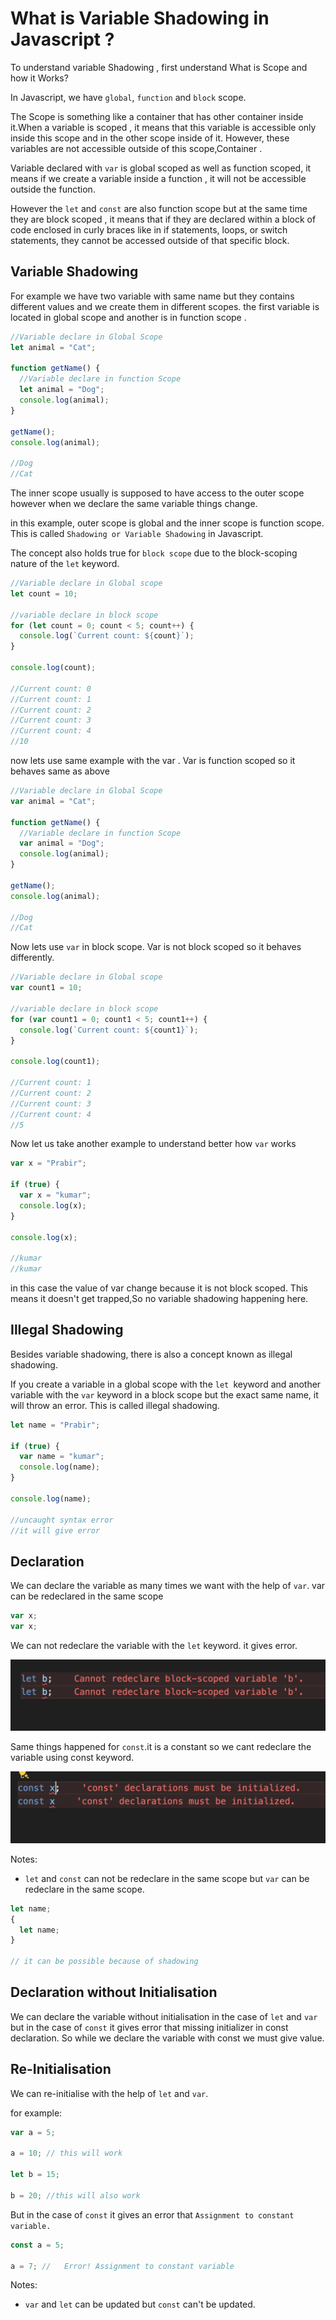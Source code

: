 # What is Variable Shadowing in Javascript ?

To understand variable Shadowing , first understand What is Scope and how it Works?

In Javascript, we have `global`, `function` and `block` scope.

The Scope is something like a container that has other container inside it.When a variable is scoped , it means that this variable is accessible only inside this scope and in the other scope inside of it. However, these variables are not accessible outside of this scope,Container .

Variable declared with `var` is global scoped as well as function scoped, it means if we create a variable inside a function , it will not be accessible outside the function.

However the `let` and `const` are also function scope but at the same time they are block scoped , it means that if they are declared within a block of code enclosed in curly braces like in if statements, loops, or switch statements, they cannot be accessed outside of that specific block.

## Variable Shadowing

For example we have two variable with same name but they contains different values and we create them in different scopes. the first variable is located in global scope and another is in function scope .

```js
//Variable declare in Global Scope
let animal = "Cat";

function getName() {
  //Variable declare in function Scope
  let animal = "Dog";
  console.log(animal);
}

getName();
console.log(animal);

//Dog
//Cat
```

The inner scope usually is supposed to have access to the outer scope however when we declare the same variable things change.

in this example, outer scope is global and the inner scope is function scope. This is called `Shadowing or Variable Shadowing` in Javascript.

The concept also holds true for `block scope` due to the block-scoping nature of the `let` keyword.

```js
//Variable declare in Global scope
let count = 10;

//variable declare in block scope
for (let count = 0; count < 5; count++) {
  console.log(`Current count: ${count}`);
}

console.log(count);

//Current count: 0
//Current count: 1
//Current count: 2
//Current count: 3
//Current count: 4
//10
```

now lets use same example with the var . Var is function scoped so it behaves same as above

```js
//Variable declare in Global Scope
var animal = "Cat";

function getName() {
  //Variable declare in function Scope
  var animal = "Dog";
  console.log(animal);
}

getName();
console.log(animal);

//Dog
//Cat
```

Now lets use `var` in block scope. Var is not block scoped so it behaves differently.

```js
//Variable declare in Global scope
var count1 = 10;

//variable declare in block scope
for (var count1 = 0; count1 < 5; count1++) {
  console.log(`Current count: ${count1}`);
}

console.log(count1);

//Current count: 1
//Current count: 2
//Current count: 3
//Current count: 4
//5
```

Now let us take another example to understand better how `var` works

```js
var x = "Prabir";

if (true) {
  var x = "kumar";
  console.log(x);
}

console.log(x);

//kumar
//kumar
```

in this case the value of var change because it is not block scoped. This means it doesn't get trapped,So no variable shadowing happening here.

## Illegal Shadowing

Besides variable shadowing, there is also a concept known as illegal shadowing.

If you create a variable in a global scope with the `let `keyword and another variable with the `var` keyword in a block scope but the exact same name, it will throw an error. This is called illegal shadowing.

```js
let name = "Prabir";

if (true) {
  var name = "kumar";
  console.log(name);
}

console.log(name);

//uncaught syntax error
//it will give error
```

## Declaration

We can declare the variable as many times we want with the help of `var`. var can be redeclared in the same scope

```js
var x;
var x;
```

We can not redeclare the variable with the `let` keyword. it gives error.

![output](./images//image.png)

Same things happened for `const`.it is a constant so we cant redeclare the variable using const keyword.

![output](./images/const.png)

Notes:

- `let` and `const` can not be redeclare in the same scope but `var` can be redeclare in the same scope.

```js
let name;
{
  let name;
}

// it can be possible because of shadowing
```

## Declaration without Initialisation

We can declare the variable without initialisation in the case of `let` and `var` but in the case of `const` it gives error that missing initializer in const declaration. So while we declare the variable with const we must give value.

## Re-Initialisation

We can re-initialise with the help of `let` and `var`.

for example:

```js
var a = 5;

a = 10; // this will work

let b = 15;

b = 20; //this will also work
```

But in the case of `const` it gives an error that `Assignment to constant variable.`

```js
const a = 5;

a = 7; //   Error! Assignment to constant variable
```

Notes:

- `var` and `let` can be updated but `const` can't be updated.
